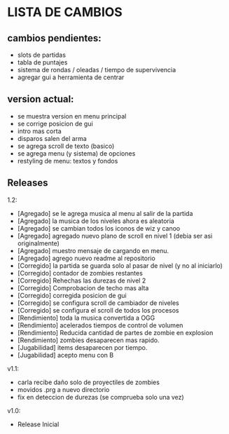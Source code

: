 # LISTA DE CAMBIOS

## cambios pendientes:
- slots de partidas
- tabla de puntajes
- sistema de rondas / oleadas / tiempo de supervivencia
- agregar gui a herramienta de centrar

## version actual:
- se muestra version en menu principal
- se corrige posicion de gui
- intro mas corta
- disparos salen del arma
- se agrega scroll de texto (basico)
- se agrega menu (y sistema) de opciones
- restyling de menu: textos y fondos

## Releases

1.2:

- [Agregado]	se le agrega musica al menu al salir de la partida
- [Agregado]	la musica de los niveles ahora es aleatoria
- [Agregado]	se cambian todos los iconos de wiz y canoo
- [Agregado]	agregado nuevo plano de scroll en nivel 1 (debia ser asi originalmente)
- [Agregado]	muestro mensaje de cargando en menu.
- [Agregado]	agrego nuevo readme al repositorio
- [Corregido]	la partida se guarda solo al pasar de nivel (y no al iniciarlo)
- [Corregido] 	contador de zombies restantes
- [Corregido] 	Rehechas las durezas de nivel 2
- [Corregido] 	Comprobacion de techo mas alta
- [Corregido] 	corregida posicion de gui
- [Corregido] 	se configura scroll de cambiador de niveles
- [Corregido] 	se configura el scroll de todos los procesos
- [Rendimiento] toda la musica convertida a OGG
- [Rendimiento] acelerados tiempos de control de volumen
- [Rendimiento] Reducida cantidad de partes de zombie en explosion
- [Rendimiento] zombies desaparecen mas rapido.
- [Jugabilidad] items desaparecen por tiempo.
- [Jugabilidad] acepto menu con B


v1.1:

- carla recibe daño solo de proyectiles de zombies
- movidos .prg a nuevo directorio
- fix en deteccion de durezas (se comprueba solo una vez)


v1.0:

- Release Inicial
